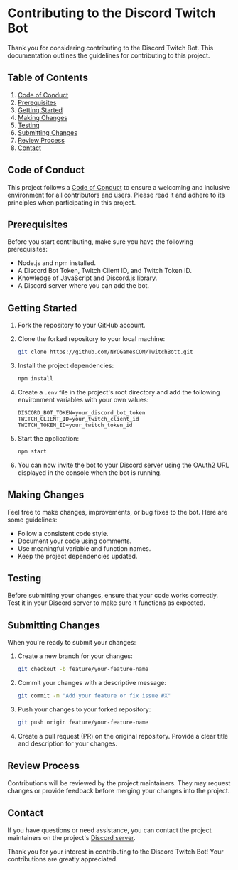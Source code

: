 # Contributing to the Discord Twitch Bot

Thank you for considering contributing to the Discord Twitch Bot. This documentation outlines the guidelines for contributing to this project.

## Table of Contents

1. [Code of Conduct](#code-of-conduct)
2. [Prerequisites](#prerequisites)
3. [Getting Started](#getting-started)
4. [Making Changes](#making-changes)
5. [Testing](#testing)
6. [Submitting Changes](#submitting-changes)
7. [Review Process](#review-process)
8. [Contact](#contact)

## Code of Conduct

This project follows a [Code of Conduct](CODE_OF_CONDUCT.md) to ensure a welcoming and inclusive environment for all contributors and users. Please read it and adhere to its principles when participating in this project.

## Prerequisites

Before you start contributing, make sure you have the following prerequisites:

- Node.js and npm installed.
- A Discord Bot Token, Twitch Client ID, and Twitch Token ID.
- Knowledge of JavaScript and Discord.js library.
- A Discord server where you can add the bot.

## Getting Started

1. Fork the repository to your GitHub account.
2. Clone the forked repository to your local machine:

   ```bash
   git clone https://github.com/NYOGamesCOM/TwitchBott.git
   ```

3. Install the project dependencies:

   ```bash
   npm install
   ```

4. Create a `.env` file in the project's root directory and add the following environment variables with your own values:

   ```
   DISCORD_BOT_TOKEN=your_discord_bot_token
   TWITCH_CLIENT_ID=your_twitch_client_id
   TWITCH_TOKEN_ID=your_twitch_token_id
   ```

5. Start the application:

   ```bash
   npm start
   ```

6. You can now invite the bot to your Discord server using the OAuth2 URL displayed in the console when the bot is running.

## Making Changes

Feel free to make changes, improvements, or bug fixes to the bot. Here are some guidelines:

- Follow a consistent code style.
- Document your code using comments.
- Use meaningful variable and function names.
- Keep the project dependencies updated.

## Testing

Before submitting your changes, ensure that your code works correctly. Test it in your Discord server to make sure it functions as expected.

## Submitting Changes

When you're ready to submit your changes:

1. Create a new branch for your changes:

   ```bash
   git checkout -b feature/your-feature-name
   ```

2. Commit your changes with a descriptive message:

   ```bash
   git commit -m "Add your feature or fix issue #X"
   ```

3. Push your changes to your forked repository:

   ```bash
   git push origin feature/your-feature-name
   ```

4. Create a pull request (PR) on the original repository. Provide a clear title and description for your changes.

## Review Process

Contributions will be reviewed by the project maintainers. They may request changes or provide feedback before merging your changes into the project.

## Contact

If you have questions or need assistance, you can contact the project maintainers on the project's [Discord server](https://discord.gg/pNGm9DHcuG).

Thank you for your interest in contributing to the Discord Twitch Bot! Your contributions are greatly appreciated.

